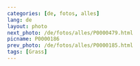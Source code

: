 ```yaml
---
categories: [de, fotos, alles]
lang: de
layout: photo
next_photo: /de/fotos/alles/P0000479.html
picname: P0000186
prev_photo: /de/fotos/alles/P0000185.html
tags: [Grass]
---
```

